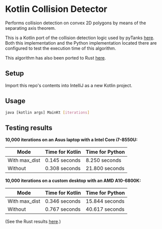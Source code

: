 # Kotlin Collision Detector
Performs collision detection on convex 2D polygons by means of the separating axis theorem.

This is a Kotlin port of the collision detection logic used by pyTanks 
[here](https://github.com/JoelEager/pyTanks.Server/blob/master/gameLogic/collisionDetector.py). Both this 
implementation and the Python implementation located there are configured to test the execution time of this algorithm.

This algorithm has also been ported to Rust [here](https://github.com/JoelEager/Rust-Collision-Detector).

## Setup
Import this repo's contents into IntelliJ as a new Kotlin project.

## Usage
```bash
java [kotlin args] MainKt [iterations]
```

## Testing results
**10,000 iterations on an Asus laptop with a Intel Core i7-8550U:**

| Mode            | Time for Kotlin | Time for Python   |
| --------------- | --------------- | ----------------- |
| With max_dist   | 0.145 seconds   |  8.250 seconds    |
| Without         | 0.308 seconds   | 21.800 seconds    |

**10,000 iterations on a custom desktop with an AMD A10-6800K:**

| Mode            | Time for Kotlin | Time for Python   |
| --------------- | --------------- | ----------------- |
| With max_dist   | 0.346 seconds   | 15.844 seconds    |
| Without         | 0.767 seconds   | 40.617 seconds    |

(See the Rust results [here](https://github.com/JoelEager/Rust-Collision-Detector#testing-results).)